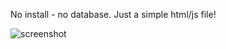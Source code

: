 No install - no database.  Just a simple html/js file!

![screenshot](https://github.com/user-attachments/assets/824fc039-6622-4cfd-964b-42830e709e2b)
